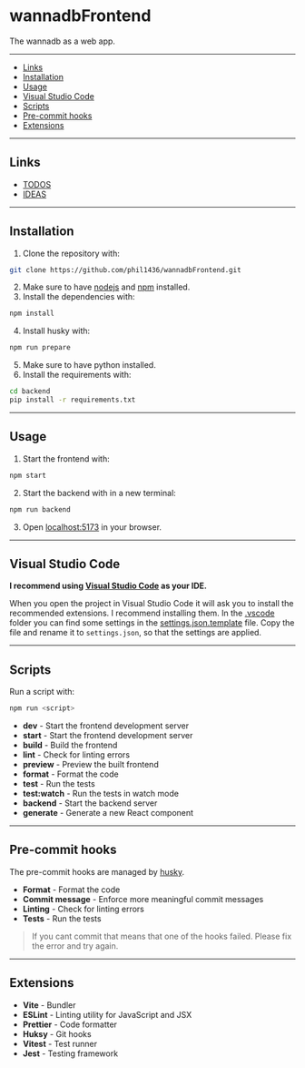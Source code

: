 # wannadbFrontend

The wannadb as a web app.

---

-   [Links](#links)
-   [Installation](#installation)
-   [Usage](#usage)
-   [Visual Studio Code](#visual-studio-code)
-   [Scripts](#scripts)
-   [Pre-commit hooks](#pre-commit-hooks)
-   [Extensions](#extensions)

---

## Links

-   [TODOS](./todo.md)
-   [IDEAS](./ideas.md)

---

## Installation

1. Clone the repository with:

```bash
git clone https://github.com/phil1436/wannadbFrontend.git
```

2. Make sure to have [nodejs](https://nodejs.org/en) and [npm](https://www.npmjs.com/) installed.
3. Install the dependencies with:

```bash
npm install
```

4. Install husky with:

```bash
npm run prepare
```

5. Make sure to have python installed.
6. Install the requirements with:

```bash
cd backend
pip install -r requirements.txt
```

---

## Usage

1. Start the frontend with:

```bash
npm start
```

2. Start the backend with in a new terminal:

```bash
npm run backend
```

3. Open [localhost:5173](http://localhost:5173) in your browser.

---

## Visual Studio Code

**I recommend using [Visual Studio Code](https://code.visualstudio.com/) as your IDE.**

When you open the project in Visual Studio Code it will ask you to install the recommended extensions. I recommend installing them.
In the [.vscode](.vscode) folder you can find some settings in the [settings.json.template](.vscode/settings.json.template) file. Copy the file and rename it to `settings.json`, so that the settings are applied.

---

## Scripts

Run a script with:

```bash
npm run <script>
```

-   **dev** - Start the frontend development server
-   **start** - Start the frontend development server
-   **build** - Build the frontend
-   **lint** - Check for linting errors
-   **preview** - Preview the built frontend
-   **format** - Format the code
-   **test** - Run the tests
-   **test:watch** - Run the tests in watch mode
-   **backend** - Start the backend server
-   **generate** - Generate a new React component

---

## Pre-commit hooks

The pre-commit hooks are managed by [husky](https://typicode.github.io/husky/#/).

-   **Format** - Format the code
-   **Commit message** - Enforce more meaningful commit messages
-   **Linting** - Check for linting errors
-   **Tests** - Run the tests

> If you cant commit that means that one of the hooks failed. Please fix the error and try again.

---

## Extensions

-   **Vite** - Bundler
-   **ESLint** - Linting utility for JavaScript and JSX
-   **Prettier** - Code formatter
-   **Huksy** - Git hooks
-   **Vitest** - Test runner
-   **Jest** - Testing framework
